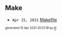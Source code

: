 ## Make


* <code>Apr 15, 2021</code> [Makefile](2021-04-15T10-02-48-makefile.md)

<sup><sub>generated 15 Apr 2021 20:51:18 by <a href='https://github.com/senorprogrammer/til'>til</a></sub></sup>
